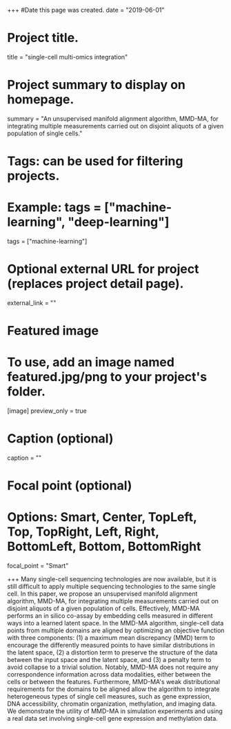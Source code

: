 +++
#Date this page was created.
date = "2019-06-01"

# Project title.
title = "single-cell multi-omics integration"

# Project summary to display on homepage.
summary = "An unsupervised manifold alignment algorithm, MMD-MA, for integrating multiple measurements carried out on disjoint aliquots of a given population of single cells."

# Tags: can be used for filtering projects.
# Example: tags = ["machine-learning", "deep-learning"]
tags = ["machine-learning"]

# Optional external URL for project (replaces project detail page).
external_link = ""

# Featured image
# To use, add an image named featured.jpg/png to your project's folder.
[image] 
 preview_only = true

# Caption (optional)
caption = ""

# Focal point (optional)
# Options: Smart, Center, TopLeft, Top, TopRight, Left, Right, BottomLeft, Bottom, BottomRight
focal_point = "Smart"

+++
Many single-cell sequencing technologies are now available, but it is still difficult to apply multiple sequencing technologies to the same single cell. In this paper, we propose an unsupervised manifold alignment algorithm, MMD-MA, for integrating multiple measurements carried out on disjoint aliquots of a given population of cells. Effectively, MMD-MA performs an in silico co-assay by embedding cells measured in different ways into a learned latent space. In the MMD-MA algorithm, single-cell data points from multiple domains are aligned by optimizing an objective function with three components: (1) a maximum mean discrepancy (MMD) term to encourage the differently measured points to have similar distributions in the latent space, (2) a distortion term to preserve the structure of the data between the input space and the latent space, and (3) a penalty term to avoid collapse to a trivial solution. Notably, MMD-MA does not require any correspondence information across data modalities, either between the cells or between the features. Furthermore, MMD-MA's weak distributional requirements for the domains to be aligned allow the algorithm to integrate heterogeneous types of single cell measures, such as gene expression, DNA accessibility, chromatin organization, methylation, and imaging data. We demonstrate the utility of MMD-MA in simulation experiments and using a real data set involving single-cell gene expression and methylation data.